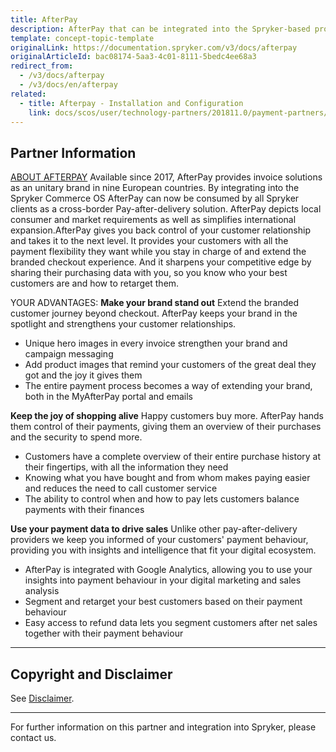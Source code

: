 ```yaml
---
title: AfterPay
description: AfterPay that can be integrated into the Spryker-based project, provides invoice solutions as an unitary brand in nine European countries.
template: concept-topic-template
originalLink: https://documentation.spryker.com/v3/docs/afterpay
originalArticleId: bac08174-5aa3-4c01-8111-5bedc4ee68a3
redirect_from:
  - /v3/docs/afterpay
  - /v3/docs/en/afterpay
related:
  - title: Afterpay - Installation and Configuration
    link: docs/scos/user/technology-partners/201811.0/payment-partners/afterpay/afterpay-installation-and-configuration.html
---
```


## Partner Information

[ABOUT AFTERPAY](https://www.afterpay.de/) 
Available since 2017, AfterPay provides invoice solutions as an unitary brand in nine European countries. By integrating into the Spryker Commerce OS AfterPay can now be consumed by all Spryker clients as a cross-border Pay-after-delivery solution. AfterPay depicts local consumer and market requirements as well as simplifies international expansion.AfterPay gives you back control of your customer relationship and takes it to the next level. It provides your customers with all the payment flexibility they want while you stay in charge of and extend the branded checkout experience. And it sharpens your competitive edge by sharing their purchasing data with you, so you know who your best customers are and how to retarget them. 

YOUR ADVANTAGES: 
<b>Make your brand stand out</b>
Extend the branded customer journey beyond checkout. AfterPay keeps your brand in the spotlight and strengthens your customer relationships.
* Unique hero images in every invoice strengthen your brand and campaign messaging
* Add product images that remind your customers of the great deal they got and the joy it gives them
* The entire payment process becomes a way of extending your brand, both in the MyAfterPay portal and emails 

<b>Keep the joy of shopping alive</b>
Happy customers buy more. AfterPay hands them control of their payments, giving them an overview of their purchases and the security to spend more.
* Customers have a complete overview of their entire purchase history at their fingertips, with all the information they need
* Knowing what you have bought and from whom makes paying easier and reduces the need to call customer service
* The ability to control when and how to pay lets customers balance payments with their finances 

<b>Use your payment data to drive sales</b>
Unlike other pay-after-delivery providers we keep you informed of your customers' payment behaviour, providing you with insights and intelligence that fit your digital ecosystem.
* AfterPay is integrated with Google Analytics, allowing you to use your insights into payment behaviour in your digital marketing and sales analysis
* Segment and retarget your best customers based on their payment behaviour
* Easy access to refund data lets you segment customers after net sales together with their payment behaviour 
---

## Copyright and Disclaimer

See [Disclaimer](https://github.com/spryker/spryker-documentation).

---
For further information on this partner and integration into Spryker, please contact us.

<div class="hubspot-forms hubspot-forms--docs">
<div class="hubspot-form" id="hubspot-partners-1">
            <div class="script-embed" data-code="
                                            hbspt.forms.create({
				                                portalId: '2770802',
				                                formId: '163e11fb-e833-4638-86ae-a2ca4b929a41',
              	                                onFormReady: function() {
              		                                const hbsptInit = new CustomEvent('hbsptInit', {bubbles: true});
              		                                document.querySelector('#hubspot-partners-1').dispatchEvent(hbsptInit);
              	                                }
				                            });
            "></div>
</div>
</div>
